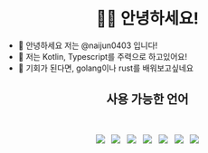 <h1 align="center"><b>🧑‍💻 안녕하세요!</b></h1>
<p align="center">

- 👋 안녕하세요 저는 @naijun0403 입니다!
- 👀 저는 Kotlin, Typescript를 주력으로 하고있어요!
- 🌱 기회가 된다면, golang이나 rust를 배워보고싶네요

<h2 align="center"><b>사용 가능한 언어</b></h2>
</br>
<p align="center">
<img src="https://img.shields.io/badge/Kotlin-0095D5?&style=for-the-badge&logo=kotlin&logoColor=white"/></a> &nbsp;
<img src="https://img.shields.io/badge/Java-ED8B00?style=for-the-badge&logo=java&logoColor=white"/></a> &nbsp;
<img src="https://img.shields.io/badge/C-00599C?style=for-the-badge&logo=c&logoColor=white"/></a> &nbsp;
<img src="https://img.shields.io/badge/C%23-239120?style=for-the-badge&logo=c-sharp&logoColor=white"/></a> &nbsp;
<img src="https://img.shields.io/badge/TypeScript-007ACC?style=for-the-badge&logo=typescript&logoColor=white"/></a> &nbsp;
<img src="https://img.shields.io/badge/JavaScript-323330?style=for-the-badge&logo=javascript&logoColor=F7DF1E"/></a> &nbsp;
<img src="https://img.shields.io/badge/Node.js-43853D?style=for-the-badge&logo=node.js&logoColor=white"/></a>

